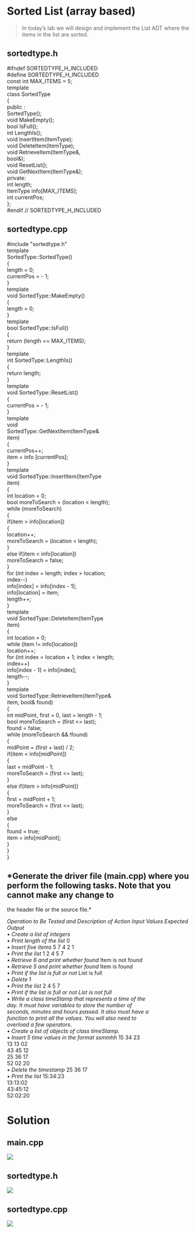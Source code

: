 # Sorted List (array based)

> In today’s lab we will design and implement the List ADT where the items in the list are sorted.

## sortedtype.h

#ifndef SORTEDTYPE_H_INCLUDED  
#define SORTEDTYPE_H_INCLUDED  
const int MAX_ITEMS = 5;  
template <class ItemType>  
class SortedType  
{  
public :  
SortedType();  
void MakeEmpty();  
bool IsFull();  
int LengthIs();  
void InsertItem(ItemType);  
void DeleteItem(ItemType);  
void RetrieveItem(ItemType&,  
bool&);  
void ResetList();  
void GetNextItem(ItemType&);  
private:  
int length;  
ItemType info[MAX_ITEMS];  
int currentPos;  
};  
#endif // SORTEDTYPE_H_INCLUDED
 

## sortedtype.cpp
  
#include "sortedtype.h"  
template <class ItemType>  
SortedType<ItemType>::SortedType()  
{  
length = 0;  
currentPos = - 1;  
}  
template <class ItemType>  
void SortedType<ItemType>::MakeEmpty()  
{  
length = 0;  
}  
template <class ItemType>  
bool SortedType<ItemType>::IsFull()  
{  
return (length == MAX_ITEMS);  
}  
template <class ItemType>  
int SortedType<ItemType>::LengthIs()  
{  
return length;  
}  
template <class ItemType>  
void SortedType<ItemType>::ResetList()  
{  
currentPos = - 1;  
}  
template <class ItemType>  
void  
SortedType<ItemType>::GetNextItem(ItemType&  
item)  
{  
currentPos++;  
item = info [currentPos];  
}  
template <class ItemType>  
void SortedType<ItemType>::InsertItem(ItemType  
item)  
{  
int location = 0;  
bool moreToSearch = (location < length);  
while (moreToSearch)  
{  
if(item > info[location])  
{  
location++;  
moreToSearch = (location < length);  
}  
else if(item < info[location])  
moreToSearch = false;  
}  
for (int index = length; index > location;  
index--)  
info[index] = info[index - 1];  
info[location] = item;  
length++;  
}  
template <class ItemType>  
void SortedType<ItemType>::DeleteItem(ItemType  
item)  
{  
int location = 0;  
while (item != info[location])  
location++;  
for (int index = location + 1; index < length;  
index++)  
info[index - 1] = info[index];  
length--;  
}  
template <class ItemType>  
void SortedType<ItemType>::RetrieveItem(ItemType&  
item, bool& found)  
{  
int midPoint, first = 0, last = length - 1;  
bool moreToSearch = (first <= last);  
found = false;  
while (moreToSearch && !found)  
{  
midPoint = (first + last) / 2;  
if(item < info[midPoint])  
{  
last = midPoint - 1;  
moreToSearch = (first <= last);  
}  
else if(item > info[midPoint])  
{  
first = midPoint + 1;  
moreToSearch = (first <= last);  
}  
else  
{  
found = true;  
item = info[midPoint];  
}  
}  
}

                         
## *Generate the driver file (main.cpp) where you perform the following tasks. Note that you cannot make any change to  
the header file or the source file.* 
                              
 *Operation to Be Tested and Description of Action Input Values Expected Output*   
•  *Create a list of integers*     
•  *Print length of the list* 0   
•  *Insert five items* 5 7 4 2 1   
•  *Print the list* 1 2 4 5 7   
•  *Retrieve 6 and print whether found* Item is not found   
•  *Retrieve 5 and print whether found* Item is found   
•  *Print if the list is full or not* List is full  
•  *Delete 1*   
•  *Print the list* 2 4 5 7   
•  *Print if the list is full or not List is not full*   
•  *Write a class timeStamp that represents a time of the  
day. It must have variables to store the number of  
seconds, minutes and hours passed. It also must have a  
function to print all the values. You will also need to  
overload a few operators.*   
•  *Create a list of objects of class timeStamp.*   
•  *Insert 5 time values in the format ssmmhh*
15 34 23  
13 13 02  
43 45 12  
25 36 17  
52 02 20   
•  *Delete the timestamp* 25 36 17   
•  *Print the list* 
15:34:23  
13:13:02  
43:45:12  
52:02:20 
                              

# Solution
     
main.cpp
---------
<img src="https://github.com/mosroormofizarman/CSE225L-Data-Structures-and-Algorithms-Lab/blob/main/Lab%20Tasks/Lab%2005/main.png" />  
 
sortedtype.h
-------------
<img src="https://github.com/mosroormofizarman/CSE225L-Data-Structures-and-Algorithms-Lab/blob/main/Lab%20Tasks/Lab%2005/sortedtype(h).png" />
 
sortedtype.cpp
---------------
<img src="https://github.com/mosroormofizarman/CSE225L-Data-Structures-and-Algorithms-Lab/blob/main/Lab%20Tasks/Lab%2005/sortedtype(cpp).png" />  
